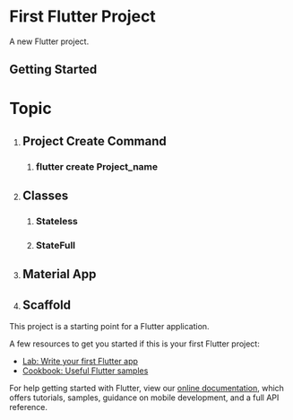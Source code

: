 # First Flutter Project

A new Flutter project.

## Getting Started

# Topic 
1. ## Project Create Command  
    1. ### flutter create Project_name

2. ## Classes
    1. ### Stateless
    2. ### StateFull

3. ## Material App

4. ## Scaffold 
This project is a starting point for a Flutter application.

A few resources to get you started if this is your first Flutter project:

- [Lab: Write your first Flutter app](https://flutter.dev/docs/get-started/codelab)
- [Cookbook: Useful Flutter samples](https://flutter.dev/docs/cookbook)

For help getting started with Flutter, view our
[online documentation](https://flutter.dev/docs), which offers tutorials,
samples, guidance on mobile development, and a full API reference.
